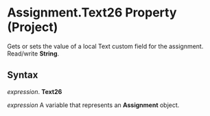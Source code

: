 
# Assignment.Text26 Property (Project)

Gets or sets the value of a local Text custom field for the assignment. Read/write  **String**.


## Syntax

 _expression_. **Text26**

 _expression_ A variable that represents an **Assignment** object.

